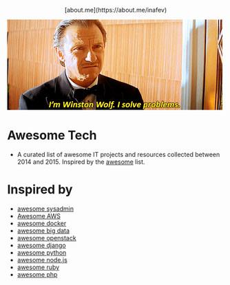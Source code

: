 <p align="center">
[about.me](https://about.me/inafev)
</p>

![winston wolf solves problems](images/winston_wolf_solves_problems.gif)

# Awesome Tech

- A curated list of awesome IT projects and resources collected between 2014 and 2015. Inspired by the [awesome](https://github.com/sindresorhus/awesome) list.

# Inspired by
- [awesome sysadmin](https://github.com/kahun/awesome-sysadmin)
- [Awesome AWS](https://github.com/donnemartin/awesome-aws)
- [awesome docker](https://github.com/veggiemonk/awesome-docker)
- [awesome big data](https://github.com/onurakpolat/awesome-bigdata)
- [awesome openstack](http://ramitsurana.github.io/awesome-openstack/)
- [awesome django](https://gitlab.com/rosarior/awesome-django)
- [awesome python](https://github.com/vinta/awesome-python/)
- [awesome node.js](https://github.com/sindresorhus/awesome-nodejs)
- [awesome ruby](https://github.com/markets/awesome-ruby)
- [awesome php](https://github.com/ziadoz/awesome-php)

